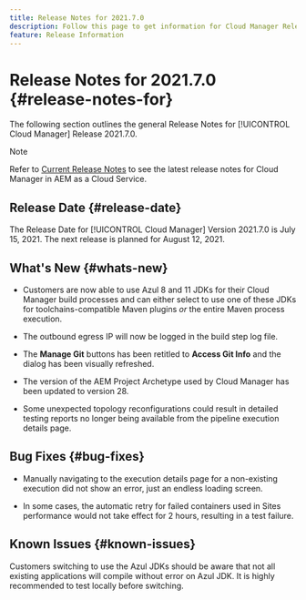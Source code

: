 ```yaml
---
title: Release Notes for 2021.7.0
description: Follow this page to get information for Cloud Manager Release 2021.7.0
feature: Release Information
---
```

# Release Notes for 2021.7.0 {#release-notes-for}

The following section outlines the general Release Notes for [!UICONTROL Cloud Manager] Release 2021.7.0.

>[!NOTE]
>Refer to [Current Release Notes](https://experienceleague.adobe.com/docs/experience-manager-cloud-service/onboarding/getting-access/release-notes-cloud-manager/release-notes-cm-current.html?lang=en#getting-access) to see the latest release notes for Cloud Manager in AEM as a Cloud Service.

## Release Date {#release-date}

The Release Date for [!UICONTROL Cloud Manager] Version 2021.7.0 is July 15, 2021.
The next release is planned for August 12, 2021.

## What's New {#whats-new}

* Customers are now able to use Azul 8 and 11 JDKs for their Cloud Manager build processes and can either select to use one of these JDKs for toolchains-compatible Maven plugins *or* the entire Maven process execution.

* The outbound egress IP will now be logged in the build step log file. 

* The **Manage Git** buttons has been retitled to **Access Git Info** and the dialog has been visually refreshed. 

* The version of the AEM Project Archetype used by Cloud Manager has been updated to version 28.

* Some unexpected topology reconfigurations could result in detailed testing reports no longer being available from the pipeline execution details page.

## Bug Fixes {#bug-fixes}

* Manually navigating to the execution details page for a non-existing execution did not show an error, just an endless loading screen. 

* In some cases, the automatic retry for failed containers used in Sites performance would not take effect for 2 hours, resulting in a test failure.

## Known Issues {#known-issues}

Customers switching to use the Azul JDKs should be aware that not all existing applications will compile without error on Azul JDK. It is highly recommended to test locally before switching.